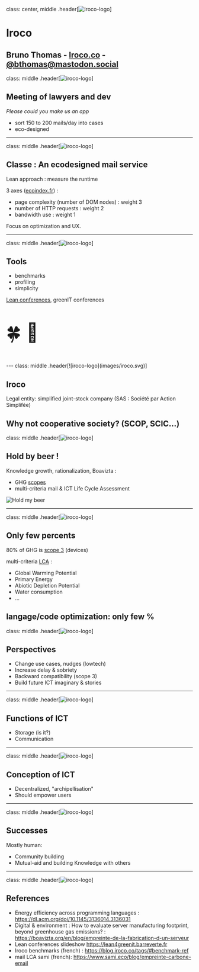 class: center, middle
.header[![iroco-logo](images/iroco.svg)]

# Iroco

Bruno Thomas - [Iroco.co](https://iroco.co) - [@bthomas@mastodon.social](https://mastodon.social/@bthomas)
---
class: middle
.header[![iroco-logo](images/iroco.svg)]

## Meeting of lawyers and dev

*Please could you make us an app*

* sort 150 to 200 mails/day into cases
* eco-designed
---
class: middle
.header[![iroco-logo](images/iroco.svg)]

## Classe : An ecodesigned mail service

Lean approach : measure the runtime

3 axes ([ecoindex.fr](https://www.ecoindex.fr/)) :
- page complexity (number of DOM nodes) : weight 3
- number of HTTP requests : weight 2
- bandwidth use : weight 1

Focus on optimization and UX.

---
class: middle
.header[![iroco-logo](images/iroco.svg)]

## Tools

- benchmarks
- profiling
- simplicity

[Lean conferences](https://lean4greenit.barreverte.fr), greenIT conferences
<p style="font-size:50px">🍀&nbsp;🥳</p>
---
class: middle
.header[![iroco-logo](images/iroco.svg)]

## Iroco

Legal entity: simplified joint-stock company
(SAS : Société par Action Simplifée)

Why not cooperative society?
(SCOP, SCIC...)
---
class: middle
.header[![iroco-logo](images/iroco.svg)]

## Hold by beer !

Knowledge growth, rationalization, Boavizta :

- GHG [scopes](https://boavizta.org/en/blog/empreinte-de-la-fabrication-d-un-serveur)
- multi-criteria mail & ICT Life Cycle Assessment

![Hold my beer](images/results_bim.gif)

---
class: middle
.header[![iroco-logo](images/iroco.svg)]

## Only few percents

80% of GHG is [scope 3](https://dataviz.boavizta.org/manufacturerdata) (devices)

 multi-criteria [LCA](https://www.sami.eco/blog/empreinte-carbone-email) :
* Global Warming Potential
* Primary Energy
* Abiotic Depletion Potential
* Water consumption
* ...

langage/code optimization: only few %
---
class: middle
.header[![iroco-logo](images/iroco.svg)]

## Perspectives

- Change use cases, nudges (lowtech)
- Increase delay & sobriety
- Backward compatibility (scope 3)
- Build future ICT imaginary & stories
---
class: middle
.header[![iroco-logo](images/iroco.svg)]

## Functions of ICT

- Storage (is it?)
- Communication
---
class: middle
.header[![iroco-logo](images/iroco.svg)]

## Conception of ICT

- Decentralized, "archipellisation"
- Should empower users
---
class: middle
.header[![iroco-logo](images/iroco.svg)]

## Successes

Mostly human:

- Community building
- Mutual-aid and building Knowledge with others
---
class: middle
.header[![iroco-logo](images/iroco.svg)]

## References

* Energy efficiency across programming languages : https://dl.acm.org/doi/10.1145/3136014.3136031
* Digital & environment : How to evaluate server manufacturing footprint, beyond greenhouse gas emissions? : https://boavizta.org/en/blog/empreinte-de-la-fabrication-d-un-serveur
* Lean conferences slideshow https://lean4greenit.barreverte.fr
* Iroco benchmarks  (french) : https://blog.iroco.co/tags/#benchmark-ref
* mail LCA sami (french): https://www.sami.eco/blog/empreinte-carbone-email
